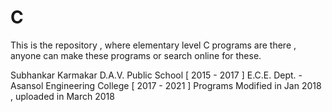 # C
This is the repository , where elementary level C programs are there , anyone can make these programs or search online for these.

Subhankar Karmakar 
D.A.V. Public School [ 2015 - 2017 ] 
E.C.E. Dept. - Asansol Engineering College [ 2017 - 2021 ] 
Programs Modified in Jan 2018 , uploaded in March 2018

